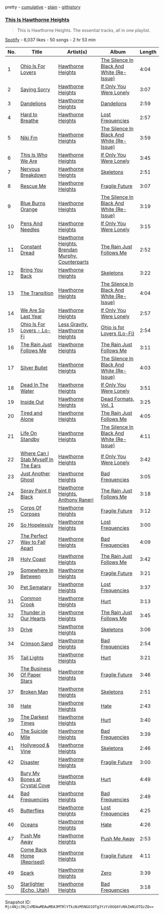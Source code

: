 pretty - [cumulative](/playlists/cumulative/37i9dQZF1DZ06evO0y67IT.md) - [plain](/playlists/plain/37i9dQZF1DZ06evO0y67IT) - [githistory](https://github.githistory.xyz/mackorone/spotify-playlist-archive/blob/main/playlists/plain/37i9dQZF1DZ06evO0y67IT)

### [This Is Hawthorne Heights](https://open.spotify.com/playlist/37i9dQZF1DZ06evO0y67IT)

> This is Hawthorne Heights\. The essential tracks, all in one playlist.

[Spotify](https://open.spotify.com/user/spotify) - 6,037 likes - 50 songs - 2 hr 53 min

| No. | Title | Artist(s) | Album | Length |
|---|---|---|---|---|
| 1 | [Ohio Is For Lovers](https://open.spotify.com/track/23DHUWJ7iEieNPMPKvjzBV) | [Hawthorne Heights](https://open.spotify.com/artist/126FigDBtqwS2YsOYMTPQe) | [The Silence In Black And White \(Re\-Issue\)](https://open.spotify.com/album/6ypfxw9fHuwow6dkcA4y1z) | 4:04 |
| 2 | [Saying Sorry](https://open.spotify.com/track/3tNF4ktNoFYVbzd5LAgfMY) | [Hawthorne Heights](https://open.spotify.com/artist/126FigDBtqwS2YsOYMTPQe) | [If Only You Were Lonely](https://open.spotify.com/album/2EthcuI1HKMfZC6CeC3RHq) | 3:07 |
| 3 | [Dandelions](https://open.spotify.com/track/1wCfd9MNQ9qiHc4juuHvGA) | [Hawthorne Heights](https://open.spotify.com/artist/126FigDBtqwS2YsOYMTPQe) | [Dandelions](https://open.spotify.com/album/46MdVbI4lly7RJawzSxlJc) | 2:59 |
| 4 | [Hard to Breathe](https://open.spotify.com/track/66c2npLufjTMeseF5eqBUn) | [Hawthorne Heights](https://open.spotify.com/artist/126FigDBtqwS2YsOYMTPQe) | [Lost Frequencies](https://open.spotify.com/album/0gW6tFVZYm3OFNBsPMRfYa) | 2:57 |
| 5 | [Niki Fm](https://open.spotify.com/track/3eFx554nKpVNe4otynSsK0) | [Hawthorne Heights](https://open.spotify.com/artist/126FigDBtqwS2YsOYMTPQe) | [The Silence In Black And White \(Re\-Issue\)](https://open.spotify.com/album/6ypfxw9fHuwow6dkcA4y1z) | 3:59 |
| 6 | [This Is Who We Are](https://open.spotify.com/track/3vH6JWa7tKvkk1YBdHCg6m) | [Hawthorne Heights](https://open.spotify.com/artist/126FigDBtqwS2YsOYMTPQe) | [If Only You Were Lonely](https://open.spotify.com/album/2EthcuI1HKMfZC6CeC3RHq) | 3:45 |
| 7 | [Nervous Breakdown](https://open.spotify.com/track/2k30UkSJ7i2PXioaokC6Ki) | [Hawthorne Heights](https://open.spotify.com/artist/126FigDBtqwS2YsOYMTPQe) | [Skeletons](https://open.spotify.com/album/0j0tF6vPTYbn7gBOTzRYlW) | 2:51 |
| 8 | [Rescue Me](https://open.spotify.com/track/6DfiLZdV2DfYi1enJJr2AI) | [Hawthorne Heights](https://open.spotify.com/artist/126FigDBtqwS2YsOYMTPQe) | [Fragile Future](https://open.spotify.com/album/6qSnFu0JkOOV0FoWpMsbRZ) | 3:07 |
| 9 | [Blue Burns Orange](https://open.spotify.com/track/5w2Y1wj3QU8jHNj3WLei02) | [Hawthorne Heights](https://open.spotify.com/artist/126FigDBtqwS2YsOYMTPQe) | [The Silence In Black And White \(Re\-Issue\)](https://open.spotify.com/album/6ypfxw9fHuwow6dkcA4y1z) | 3:19 |
| 10 | [Pens And Needles](https://open.spotify.com/track/58kxWzZNk5RftBK6kqiRJm) | [Hawthorne Heights](https://open.spotify.com/artist/126FigDBtqwS2YsOYMTPQe) | [If Only You Were Lonely](https://open.spotify.com/album/2EthcuI1HKMfZC6CeC3RHq) | 3:15 |
| 11 | [Constant Dread](https://open.spotify.com/track/74eohVDfoTJockasBnIOoU) | [Hawthorne Heights](https://open.spotify.com/artist/126FigDBtqwS2YsOYMTPQe), [Brendan Murphy](https://open.spotify.com/artist/7CbcN4VBt2aG1NzFlB8uJE), [Counterparts](https://open.spotify.com/artist/5LyRnL0rysObxDRxzSfV1z) | [The Rain Just Follows Me](https://open.spotify.com/album/1VYeIvUFRmnObEAzPMZcMz) | 2:52 |
| 12 | [Bring You Back](https://open.spotify.com/track/4sKW67AcIqF83EXXNhkjyy) | [Hawthorne Heights](https://open.spotify.com/artist/126FigDBtqwS2YsOYMTPQe) | [Skeletons](https://open.spotify.com/album/0j0tF6vPTYbn7gBOTzRYlW) | 3:22 |
| 13 | [The Transition](https://open.spotify.com/track/2Kl16QuHGGiK7Je4VGzQIt) | [Hawthorne Heights](https://open.spotify.com/artist/126FigDBtqwS2YsOYMTPQe) | [The Silence In Black And White \(Re\-Issue\)](https://open.spotify.com/album/6ypfxw9fHuwow6dkcA4y1z) | 4:04 |
| 14 | [We Are So Last Year](https://open.spotify.com/track/6g8VLFKHQCbKi6l0XpLKdT) | [Hawthorne Heights](https://open.spotify.com/artist/126FigDBtqwS2YsOYMTPQe) | [If Only You Were Lonely](https://open.spotify.com/album/2EthcuI1HKMfZC6CeC3RHq) | 2:57 |
| 15 | [Ohio Is For Lovers \- Lo\-Fi](https://open.spotify.com/track/68kuwYK3mdn415abKKiISa) | [Less Gravity](https://open.spotify.com/artist/37gab2kHkQ8LnCRXYRPHxe), [Hawthorne Heights](https://open.spotify.com/artist/126FigDBtqwS2YsOYMTPQe) | [Ohio is for Lovers \(Lo\-Fi\)](https://open.spotify.com/album/0KRDlxHUmKfQRWqSiV0SAw) | 2:54 |
| 16 | [The Rain Just Follows Me](https://open.spotify.com/track/4V06e8gINM5WBvZIqcZ9Ni) | [Hawthorne Heights](https://open.spotify.com/artist/126FigDBtqwS2YsOYMTPQe) | [The Rain Just Follows Me](https://open.spotify.com/album/1VYeIvUFRmnObEAzPMZcMz) | 3:11 |
| 17 | [Silver Bullet](https://open.spotify.com/track/6VYRTVEG4y845mb4Bpatae) | [Hawthorne Heights](https://open.spotify.com/artist/126FigDBtqwS2YsOYMTPQe) | [The Silence In Black And White \(Re\-Issue\)](https://open.spotify.com/album/6ypfxw9fHuwow6dkcA4y1z) | 4:03 |
| 18 | [Dead In The Water](https://open.spotify.com/track/1vvzn2ZqR7p31b5ohClWhO) | [Hawthorne Heights](https://open.spotify.com/artist/126FigDBtqwS2YsOYMTPQe) | [If Only You Were Lonely](https://open.spotify.com/album/2EthcuI1HKMfZC6CeC3RHq) | 3:51 |
| 19 | [Inside Out](https://open.spotify.com/track/2g3HARlhrIwTiVvfRWOkSb) | [Hawthorne Heights](https://open.spotify.com/artist/126FigDBtqwS2YsOYMTPQe) | [Dead Formats, Vol\. 1](https://open.spotify.com/album/6a5P9JdN8QpJr1TuK3JPSn) | 3:25 |
| 20 | [Tired and Alone](https://open.spotify.com/track/37kgbLJ36zaNbkczhJTP7c) | [Hawthorne Heights](https://open.spotify.com/artist/126FigDBtqwS2YsOYMTPQe) | [The Rain Just Follows Me](https://open.spotify.com/album/1VYeIvUFRmnObEAzPMZcMz) | 4:05 |
| 21 | [Life On Standby](https://open.spotify.com/track/0Cp4EGSI11ePgUD3qpt5Nn) | [Hawthorne Heights](https://open.spotify.com/artist/126FigDBtqwS2YsOYMTPQe) | [The Silence In Black And White \(Re\-Issue\)](https://open.spotify.com/album/6ypfxw9fHuwow6dkcA4y1z) | 4:11 |
| 22 | [Where Can I Stab Myself In The Ears](https://open.spotify.com/track/0WnaprahtIVTUWsgGc2hYK) | [Hawthorne Heights](https://open.spotify.com/artist/126FigDBtqwS2YsOYMTPQe) | [If Only You Were Lonely](https://open.spotify.com/album/2EthcuI1HKMfZC6CeC3RHq) | 3:42 |
| 23 | [Just Another Ghost](https://open.spotify.com/track/7IKDhmw11hdjJf25Ogj3Yp) | [Hawthorne Heights](https://open.spotify.com/artist/126FigDBtqwS2YsOYMTPQe) | [Bad Frequencies](https://open.spotify.com/album/0EYW4EyBEAy7gEEwxN04CH) | 3:05 |
| 24 | [Spray Paint It Black](https://open.spotify.com/track/06HjfFHz0JKJ1df22AOXvi) | [Hawthorne Heights](https://open.spotify.com/artist/126FigDBtqwS2YsOYMTPQe), [Anthony Raneri](https://open.spotify.com/artist/2u1ZGZ0hhd48oZoiJ0MCoj) | [The Rain Just Follows Me](https://open.spotify.com/album/1VYeIvUFRmnObEAzPMZcMz) | 3:18 |
| 25 | [Corps Of Corpses](https://open.spotify.com/track/5JteFKFxIHvcEEQhx2bkTT) | [Hawthorne Heights](https://open.spotify.com/artist/126FigDBtqwS2YsOYMTPQe) | [Fragile Future](https://open.spotify.com/album/6qSnFu0JkOOV0FoWpMsbRZ) | 3:12 |
| 26 | [So Hopelessly](https://open.spotify.com/track/45ofVfgUutAtCqPd6EZOuh) | [Hawthorne Heights](https://open.spotify.com/artist/126FigDBtqwS2YsOYMTPQe) | [Lost Frequencies](https://open.spotify.com/album/0gW6tFVZYm3OFNBsPMRfYa) | 3:00 |
| 27 | [The Perfect Way to Fall Apart](https://open.spotify.com/track/6EbrUOAtVI88FYpKL2s0Zp) | [Hawthorne Heights](https://open.spotify.com/artist/126FigDBtqwS2YsOYMTPQe) | [Bad Frequencies](https://open.spotify.com/album/0EYW4EyBEAy7gEEwxN04CH) | 4:09 |
| 28 | [Holy Coast](https://open.spotify.com/track/2NsP4tsec1tjWENKlbDqtg) | [Hawthorne Heights](https://open.spotify.com/artist/126FigDBtqwS2YsOYMTPQe) | [The Rain Just Follows Me](https://open.spotify.com/album/1VYeIvUFRmnObEAzPMZcMz) | 3:42 |
| 29 | [Somewhere In Between](https://open.spotify.com/track/0UbQ3KnwzzQ8uAvRA81cEp) | [Hawthorne Heights](https://open.spotify.com/artist/126FigDBtqwS2YsOYMTPQe) | [Fragile Future](https://open.spotify.com/album/6qSnFu0JkOOV0FoWpMsbRZ) | 3:21 |
| 30 | [Pet Sematary](https://open.spotify.com/track/1QpkEgTC3ySEhwM3wULOsM) | [Hawthorne Heights](https://open.spotify.com/artist/126FigDBtqwS2YsOYMTPQe) | [Lost Frequencies](https://open.spotify.com/album/0gW6tFVZYm3OFNBsPMRfYa) | 3:37 |
| 31 | [Common Crook](https://open.spotify.com/track/3nHEKxGnv30F4uZkcUf97m) | [Hawthorne Heights](https://open.spotify.com/artist/126FigDBtqwS2YsOYMTPQe) | [Hurt](https://open.spotify.com/album/6Idjpy39IxgsmMOKJsD8EV) | 3:13 |
| 32 | [Thunder in Our Hearts](https://open.spotify.com/track/4lR93dysMoS3kf8QYSBwpv) | [Hawthorne Heights](https://open.spotify.com/artist/126FigDBtqwS2YsOYMTPQe) | [The Rain Just Follows Me](https://open.spotify.com/album/1VYeIvUFRmnObEAzPMZcMz) | 3:45 |
| 33 | [Drive](https://open.spotify.com/track/38xTGNjOnSsWgAykuQ4gUR) | [Hawthorne Heights](https://open.spotify.com/artist/126FigDBtqwS2YsOYMTPQe) | [Skeletons](https://open.spotify.com/album/0j0tF6vPTYbn7gBOTzRYlW) | 3:06 |
| 34 | [Crimson Sand](https://open.spotify.com/track/3ZBs4rRJjfNpm4KyEw8hgQ) | [Hawthorne Heights](https://open.spotify.com/artist/126FigDBtqwS2YsOYMTPQe) | [Bad Frequencies](https://open.spotify.com/album/0EYW4EyBEAy7gEEwxN04CH) | 2:54 |
| 35 | [Tail Lights](https://open.spotify.com/track/1wLyxJA73dEPitzJFtY0pd) | [Hawthorne Heights](https://open.spotify.com/artist/126FigDBtqwS2YsOYMTPQe) | [Hurt](https://open.spotify.com/album/6Idjpy39IxgsmMOKJsD8EV) | 3:21 |
| 36 | [The Business Of Paper Stars](https://open.spotify.com/track/4XS6rBFtB8gZ2DQe3RFrLP) | [Hawthorne Heights](https://open.spotify.com/artist/126FigDBtqwS2YsOYMTPQe) | [Fragile Future](https://open.spotify.com/album/6qSnFu0JkOOV0FoWpMsbRZ) | 3:46 |
| 37 | [Broken Man](https://open.spotify.com/track/4xAfOFbarKIYjpoQCXAMRP) | [Hawthorne Heights](https://open.spotify.com/artist/126FigDBtqwS2YsOYMTPQe) | [Skeletons](https://open.spotify.com/album/0j0tF6vPTYbn7gBOTzRYlW) | 2:51 |
| 38 | [Hate](https://open.spotify.com/track/0qq64jAn2pvgqllMDQ07pB) | [Hawthorne Heights](https://open.spotify.com/artist/126FigDBtqwS2YsOYMTPQe) | [Hate](https://open.spotify.com/album/1aM7YH1Onu5blNUOPkvFjh) | 2:43 |
| 39 | [The Darkest Times](https://open.spotify.com/track/2ibiou9bHgZpv03Qe3Fjzh) | [Hawthorne Heights](https://open.spotify.com/artist/126FigDBtqwS2YsOYMTPQe) | [Hurt](https://open.spotify.com/album/6Idjpy39IxgsmMOKJsD8EV) | 3:40 |
| 40 | [The Suicide Mile](https://open.spotify.com/track/6KwxSlvsFeiAe3kDvyAgba) | [Hawthorne Heights](https://open.spotify.com/artist/126FigDBtqwS2YsOYMTPQe) | [Bad Frequencies](https://open.spotify.com/album/0EYW4EyBEAy7gEEwxN04CH) | 3:39 |
| 41 | [Hollywood & Vine](https://open.spotify.com/track/0jK7tJvPWzdG73hnSnQweF) | [Hawthorne Heights](https://open.spotify.com/artist/126FigDBtqwS2YsOYMTPQe) | [Skeletons](https://open.spotify.com/album/0j0tF6vPTYbn7gBOTzRYlW) | 2:46 |
| 42 | [Disaster](https://open.spotify.com/track/6nDq3sI6kJtOrcTm1mLghN) | [Hawthorne Heights](https://open.spotify.com/artist/126FigDBtqwS2YsOYMTPQe) | [Fragile Future](https://open.spotify.com/album/6qSnFu0JkOOV0FoWpMsbRZ) | 3:00 |
| 43 | [Bury My Bones at Crystal Cove](https://open.spotify.com/track/6U6M3mSmfBXY0HWnywGl5x) | [Hawthorne Heights](https://open.spotify.com/artist/126FigDBtqwS2YsOYMTPQe) | [Hurt](https://open.spotify.com/album/6Idjpy39IxgsmMOKJsD8EV) | 4:49 |
| 44 | [Bad Frequencies](https://open.spotify.com/track/29v2Qn7tZmePBZQ6J4OwNt) | [Hawthorne Heights](https://open.spotify.com/artist/126FigDBtqwS2YsOYMTPQe) | [Bad Frequencies](https://open.spotify.com/album/0EYW4EyBEAy7gEEwxN04CH) | 2:49 |
| 45 | [Butterflies](https://open.spotify.com/track/3CkNQ8PftJdF4NPoRYesw5) | [Hawthorne Heights](https://open.spotify.com/artist/126FigDBtqwS2YsOYMTPQe) | [Lost Frequencies](https://open.spotify.com/album/0gW6tFVZYm3OFNBsPMRfYa) | 4:25 |
| 46 | [Oceans](https://open.spotify.com/track/7vDSpbz16ylQ6tnUFpfIB6) | [Hawthorne Heights](https://open.spotify.com/artist/126FigDBtqwS2YsOYMTPQe) | [Hate](https://open.spotify.com/album/1aM7YH1Onu5blNUOPkvFjh) | 4:26 |
| 47 | [Push Me Away](https://open.spotify.com/track/7HnVdutArvNtWcOQ7RwU9v) | [Hawthorne Heights](https://open.spotify.com/artist/126FigDBtqwS2YsOYMTPQe) | [Push Me Away](https://open.spotify.com/album/06GlK3f7KkzJChrHGOnrcY) | 2:53 |
| 48 | [Come Back Home \(Reprised\)](https://open.spotify.com/track/0oPYSVGiTrBQP2Dmv6N6IA) | [Hawthorne Heights](https://open.spotify.com/artist/126FigDBtqwS2YsOYMTPQe) | [Fragile Future](https://open.spotify.com/album/6qSnFu0JkOOV0FoWpMsbRZ) | 4:11 |
| 49 | [Spark](https://open.spotify.com/track/0B1DLVAVc2yM9IXJS2vy7G) | [Hawthorne Heights](https://open.spotify.com/artist/126FigDBtqwS2YsOYMTPQe) | [Zero](https://open.spotify.com/album/4P4KShJRERTru62QQ8WnO6) | 3:39 |
| 50 | [Starlighter \(Echo, Utah\)](https://open.spotify.com/track/6nGB0sJyx9bMPMmuVQBSPc) | [Hawthorne Heights](https://open.spotify.com/artist/126FigDBtqwS2YsOYMTPQe) | [Bad Frequencies](https://open.spotify.com/album/0EYW4EyBEAy7gEEwxN04CH) | 3:18 |

Snapshot ID: `Mjc4Njc3NjIsMDAwMDAwMDA3MTRlYTkzNzM5NGU1OTg3YzYzOGQ4YzNkZmNiOTQzZQ==`
